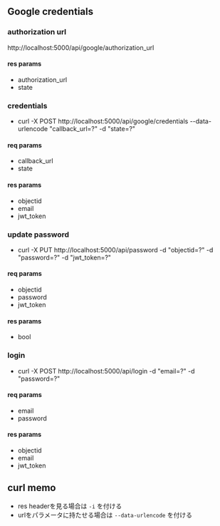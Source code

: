 ## Google credentials

### authorization url
http://localhost:5000/api/google/authorization_url

#### res params
* authorization_url
* state

### credentials
* curl -X POST http://localhost:5000/api/google/credentials --data-urlencode "callback_url=?" -d "state=?"

#### req params
* callback_url
* state

#### res params
* objectid
* email
* jwt_token

### update password
* curl -X PUT http://localhost:5000/api/password -d "objectid=?" -d "password=?" -d "jwt_token=?"

#### req params
* objectid
* password
* jwt_token

#### res params
* bool

### login
* curl -X POST http://localhost:5000/api/login -d "email=?" -d "password=?"

#### req params
* email
* password

#### res params
* objectid
* email
* jwt_token

## curl memo
* res headerを見る場合は `-i` を付ける
* urlをパラメータに持たせる場合は `--data-urlencode` を付ける

